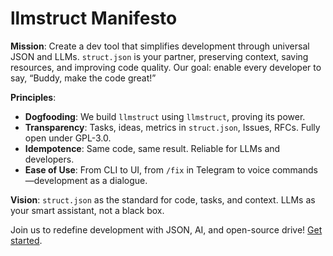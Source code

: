 # llmstruct Manifesto

**Mission**: Create a dev tool that simplifies development through universal JSON and LLMs. `struct.json` is your partner, preserving context, saving resources, and improving code quality. Our goal: enable every developer to say, “Buddy, make the code great!”

**Principles**:  
- **Dogfooding**: We build `llmstruct` using `llmstruct`, proving its power.  
- **Transparency**: Tasks, ideas, metrics in `struct.json`, Issues, RFCs. Fully open under GPL-3.0.  
- **Idempotence**: Same code, same result. Reliable for LLMs and developers.  
- **Ease of Use**: From CLI to UI, from `/fix` in Telegram to voice commands—development as a dialogue.  

**Vision**: `struct.json` as the standard for code, tasks, and context. LLMs as your smart assistant, not a black box.  

Join us to redefine development with JSON, AI, and open-source drive! [Get started](#onboarding.md).